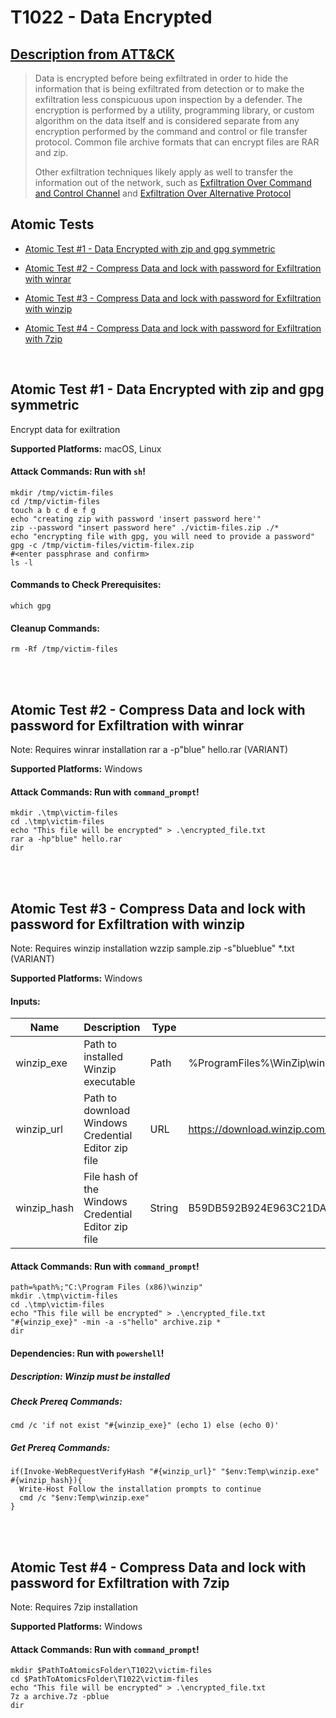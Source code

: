 # T1022 - Data Encrypted
## [Description from ATT&CK](https://attack.mitre.org/wiki/Technique/T1022)
<blockquote>Data is encrypted before being exfiltrated in order to hide the information that is being exfiltrated from detection or to make the exfiltration less conspicuous upon inspection by a defender. The encryption is performed by a utility, programming library, or custom algorithm on the data itself and is considered separate from any encryption performed by the command and control or file transfer protocol. Common file archive formats that can encrypt files are RAR and zip.

Other exfiltration techniques likely apply as well to transfer the information out of the network, such as [Exfiltration Over Command and Control Channel](https://attack.mitre.org/techniques/T1041) and [Exfiltration Over Alternative Protocol](https://attack.mitre.org/techniques/T1048)</blockquote>

## Atomic Tests

- [Atomic Test #1 - Data Encrypted with zip and gpg symmetric](#atomic-test-1---data-encrypted-with-zip-and-gpg-symmetric)

- [Atomic Test #2 - Compress Data and lock with password for Exfiltration with winrar](#atomic-test-2---compress-data-and-lock-with-password-for-exfiltration-with-winrar)

- [Atomic Test #3 - Compress Data and lock with password for Exfiltration with winzip](#atomic-test-3---compress-data-and-lock-with-password-for-exfiltration-with-winzip)

- [Atomic Test #4 - Compress Data and lock with password for Exfiltration with 7zip](#atomic-test-4---compress-data-and-lock-with-password-for-exfiltration-with-7zip)


<br/>

## Atomic Test #1 - Data Encrypted with zip and gpg symmetric
Encrypt data for exiltration

**Supported Platforms:** macOS, Linux



#### Attack Commands: Run with `sh`! 
```
mkdir /tmp/victim-files
cd /tmp/victim-files
touch a b c d e f g
echo "creating zip with password 'insert password here'"
zip --password "insert password here" ./victim-files.zip ./*
echo "encrypting file with gpg, you will need to provide a password"
gpg -c /tmp/victim-files/victim-filex.zip
#<enter passphrase and confirm>
ls -l
```

#### Commands to Check Prerequisites:
```
which gpg
```

#### Cleanup Commands:
```
rm -Rf /tmp/victim-files
```




<br/>
<br/>

## Atomic Test #2 - Compress Data and lock with password for Exfiltration with winrar
Note: Requires winrar installation
rar a -p"blue" hello.rar (VARIANT)

**Supported Platforms:** Windows



#### Attack Commands: Run with `command_prompt`! 
```
mkdir .\tmp\victim-files
cd .\tmp\victim-files
echo "This file will be encrypted" > .\encrypted_file.txt
rar a -hp"blue" hello.rar
dir
```






<br/>
<br/>

## Atomic Test #3 - Compress Data and lock with password for Exfiltration with winzip
Note: Requires winzip installation
wzzip sample.zip -s"blueblue" *.txt (VARIANT)

**Supported Platforms:** Windows


#### Inputs:
| Name | Description | Type | Default Value | 
|------|-------------|------|---------------|
| winzip_exe | Path to installed Winzip executable | Path | %ProgramFiles%\WinZip\winzip64.exe|
| winzip_url | Path to download Windows Credential Editor zip file | URL | https://download.winzip.com/gl/nkln/winzip24-home.exe|
| winzip_hash | File hash of the Windows Credential Editor zip file | String | B59DB592B924E963C21DA8709417AC0504F6158CFCB12FE5536F4A0E0D57D7FB|


#### Attack Commands: Run with `command_prompt`! 
```
path=%path%;"C:\Program Files (x86)\winzip"
mkdir .\tmp\victim-files
cd .\tmp\victim-files
echo "This file will be encrypted" > .\encrypted_file.txt
"#{winzip_exe}" -min -a -s"hello" archive.zip *
dir
```



#### Dependencies:  Run with `powershell`!
##### Description: Winzip must be installed
##### Check Prereq Commands:
```
cmd /c 'if not exist "#{winzip_exe}" (echo 1) else (echo 0)' 
```
##### Get Prereq Commands:
```
if(Invoke-WebRequestVerifyHash "#{winzip_url}" "$env:Temp\winzip.exe" #{winzip_hash}){
  Write-Host Follow the installation prompts to continue
  cmd /c "$env:Temp\winzip.exe"
}
```




<br/>
<br/>

## Atomic Test #4 - Compress Data and lock with password for Exfiltration with 7zip
Note: Requires 7zip installation

**Supported Platforms:** Windows



#### Attack Commands: Run with `command_prompt`! 
```
mkdir $PathToAtomicsFolder\T1022\victim-files
cd $PathToAtomicsFolder\T1022\victim-files
echo "This file will be encrypted" > .\encrypted_file.txt
7z a archive.7z -pblue
dir
```






<br/>
